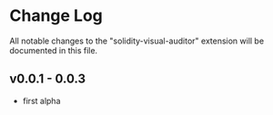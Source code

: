 # Change Log
All notable changes to the "solidity-visual-auditor" extension will be documented in this file.

## v0.0.1 - 0.0.3

- first alpha
